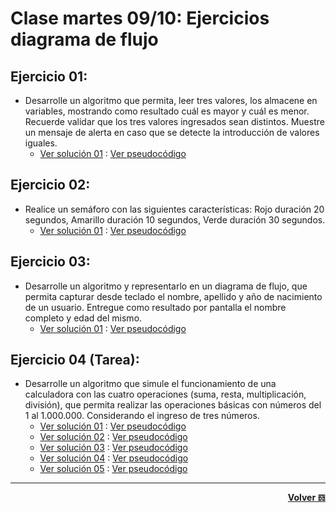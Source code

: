 # Clase martes 09/10: Ejercicios diagrama de flujo
## Ejercicio 01:
* Desarrolle un algoritmo que permita, leer tres valores, los almacene en variables, mostrando como resultado cuál es mayor y cuál es menor. Recuerde validar que los tres valores ingresados sean distintos. Muestre un mensaje de alerta en caso que se detecte la introducción de valores iguales.
    * [Ver solución 01](https://github.com/enriqueabsurdum/1000-programadores/blob/master/02-introduccion-a-la-informatica/09-10-2018-ejercicios/E01.png) : [Ver pseudocódigo](https://github.com/enriqueabsurdum/1000-programadores/blob/master/02-introduccion-a-la-informatica/09-10-2018-ejercicios/E01.psc)
## Ejercicio 02:
* Realice un semáforo con las siguientes características: Rojo duración 20 segundos, Amarillo duración 10 segundos, Verde duración 30 segundos.
    * [Ver solución 01](https://github.com/enriqueabsurdum/1000-programadores/blob/master/02-introduccion-a-la-informatica/09-10-2018-ejercicios/E02.png) : [Ver pseudocódigo](https://github.com/enriqueabsurdum/1000-programadores/blob/master/02-introduccion-a-la-informatica/09-10-2018-ejercicios/E02.psc)
## Ejercicio 03:
* Desarrolle un algoritmo y representarlo en un diagrama de flujo, que permita capturar desde teclado el nombre, apellido y año de nacimiento de un usuario. Entregue como resultado por pantalla el nombre completo y edad del mismo.
    * [Ver solución 01](https://github.com/enriqueabsurdum/1000-programadores/blob/master/02-introduccion-a-la-informatica/09-10-2018-ejercicios/E03.png) : [Ver pseudocódigo](https://github.com/enriqueabsurdum/1000-programadores/blob/master/02-introduccion-a-la-informatica/09-10-2018-ejercicios/E03.psc)
## Ejercicio 04 (Tarea):
* Desarrolle un algoritmo que simule el funcionamiento de una calculadora con las cuatro operaciones (suma, resta, multiplicación, división), que permita realizar las operaciones básicas con números del 1 al 1.000.000. Considerando el ingreso de tres números.
    * [Ver solución 01](https://github.com/enriqueabsurdum/1000-programadores/blob/master/02-introduccion-a-la-informatica/09-10-2018-ejercicios/E04TareaV01.png) : [Ver pseudocódigo](https://github.com/enriqueabsurdum/1000-programadores/blob/master/02-introduccion-a-la-informatica/09-10-2018-ejercicios/E04TareaV01.psc)
    * [Ver solución 02](https://github.com/enriqueabsurdum/1000-programadores/blob/master/02-introduccion-a-la-informatica/09-10-2018-ejercicios/E04TareaV02.png) : [Ver pseudocódigo](https://github.com/enriqueabsurdum/1000-programadores/blob/master/02-introduccion-a-la-informatica/09-10-2018-ejercicios/E04TareaV02.psc)
    * [Ver solución 03](https://github.com/enriqueabsurdum/1000-programadores/blob/master/02-introduccion-a-la-informatica/09-10-2018-ejercicios/E04TareaV03.png) : [Ver pseudocódigo](https://github.com/enriqueabsurdum/1000-programadores/blob/master/02-introduccion-a-la-informatica/09-10-2018-ejercicios/E04TareaV03.psc)
    * [Ver solución 04](https://github.com/enriqueabsurdum/1000-programadores/blob/master/02-introduccion-a-la-informatica/09-10-2018-ejercicios/E04TareaV04.png) : [Ver pseudocódigo](https://github.com/enriqueabsurdum/1000-programadores/blob/master/02-introduccion-a-la-informatica/09-10-2018-ejercicios/E04TareaV04.psc)
    * [Ver solución 05](https://github.com/enriqueabsurdum/1000-programadores/blob/master/02-introduccion-a-la-informatica/09-10-2018-ejercicios/E04TareaV05.png) : [Ver pseudocódigo](https://github.com/enriqueabsurdum/1000-programadores/blob/master/02-introduccion-a-la-informatica/09-10-2018-ejercicios/E04TareaV05.psc)

***
<div align="right">

[**Volver 𝌖**](https://github.com/enriqueabsurdum/1000-programadores/blob/master/README.md)
</div>  